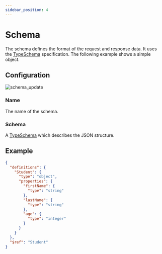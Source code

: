 ```yaml
---
sidebar_position: 4
---
```


# Schema

The schema defines the format of the request and response data. It uses the [TypeSchema] specification. The following
example shows a simple object.

## Configuration

![schema_update](/img/backend/api/schema_update.png)

### Name

The name of the schema.

### Schema

A [TypeSchema](https://typeschema.org/) which describes the JSON structure.

## Example

```json
{
  "definitions": {
    "Student": {
      "type": "object",
      "properties": {
        "firstName": {
          "type": "string"
        },
        "lastName": {
          "type": "string"
        },
        "age": {
          "type": "integer"
        }
      }
    }
  },
  "$ref": "Student"
}
```

[TypeSchema]: https://typeschema.org/
